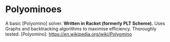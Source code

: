 # Polyominoes
A basic [Polyomino] solver.
**Written in Racket (formerly PLT Scheme).**
Uses Graphs and backtracking algorithms to maximise efficiency.
Thoroughly tested.
[Polyomino]: <https://en.wikipedia.org/wiki/Polyomino>
